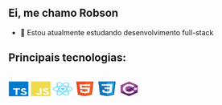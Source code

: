## Ei, me chamo Robson

- 🌱 Estou atualmente estudando desenvolvimento full-stack

## Principais tecnologias:
<div style="display: inline_block"><br>
  <img align="center" alt="rob-Ts" height="30" width="40" src="https://raw.githubusercontent.com/devicons/devicon/master/icons/typescript/typescript-plain.svg">
  <img align="center" alt="rob-Js" height="30" width="40" src="https://raw.githubusercontent.com/devicons/devicon/master/icons/javascript/javascript-plain.svg">
  <img align="center" alt="rob-React" height="30" width="40" src="https://raw.githubusercontent.com/devicons/devicon/master/icons/react/react-original.svg">
  <img align="center" alt="rob-HTML" height="30" width="40" src="https://raw.githubusercontent.com/devicons/devicon/master/icons/html5/html5-original.svg">
  <img align="center" alt="rob-CSS" height="30" width="40" src="https://raw.githubusercontent.com/devicons/devicon/master/icons/css3/css3-original.svg">
  <img align="center" alt="rob-Csharp" height="30" width="40" src="https://raw.githubusercontent.com/devicons/devicon/master/icons/csharp/csharp-original.svg">
</div>



